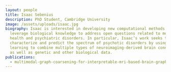 ```yaml
---
layout: people
title: Isaac Sebenius
description: PhD Student, Cambridge University
image: /assets/uploads/isaac.jpg
biography: Isaac is interested in developing new computational methods that
  leverage biological knowledge to address open questions related to mental
  health and psychiatric disorders. In particular, Isaac’s work seeks to
  characterize and predict the spectrum of psychotic disorders by using machine
  learning to combine multiple types of neuroimaging-derived brain connectivity
  as well as genetic and other biological data.
publications:
  - multimodal-graph-coarsening-for-interpretable-mri-based-brain-graph-neural-network
---
```

